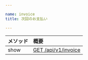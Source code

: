 ```yaml
---

name: invoice
title: 次回のお支払い

---
```


|メソッド|概要|
|:---|:---|
|show|[GET /api/v1/invoice](#invoice_show)|